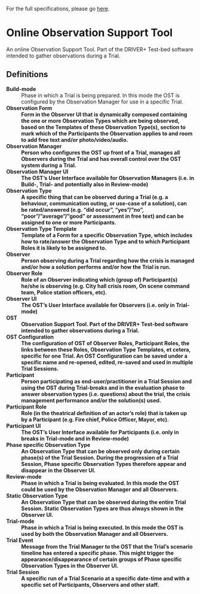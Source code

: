 For the full specifications, please go [here](https://driver-eu.gitbooks.io/specification-of-the-online-observer-support-tool).

# Online Observation Support Tool
An online Observation Support Tool. Part of the DRIVER+ Test-bed software intended to gather observations during a Trial.

## Definitions

<dl>
<dt><b>Build-mode</b></dt>
<dd>Phase in which a Trial is being prepared. In this mode the OST is configured by the Observation Manager for use in a specific Trial.</dd>
<dt><b>Observation Form</dt>
<dd>Form in the Observer UI that is dynamically composed containing the one or more Observation Types which are being observed, based on the Templates of these Observation Type(s), section to mark which of the Participants the Observation applies to and room to add free text and/or photo/video/audio.   </dd>
<dt>Observation Manager</dt>
<dd>Person who configures the OST up front of a Trial, manages all Observers during the Trial and has overall control over the OST system during a Trial.</dd>
<dt>Observation Manager UI</dt>
<dd>The OST’s User Interface available for Observation Managers (i.e. in Build-, Trial- and potentially also in Review-mode)</dd>
<dt>Observation Type</dt>
<dd>A specific thing that can be observed during a Trial (e.g. a behaviour, communication outing, or use-case of a solution), can be rated/answered (e.g. “did occur”, “yes”/”no”, “poor”/”average”/”good” or assessment in free text) and can be assigned to one or more Participants.</dd>
<dt>Observation Type Template</dt>
<dd>Template of a Form for a specific Observation Type, which includes how to rate/answer the Observation Type and to which Participant Roles it is likely to be assigned to.</dd>
<dt>Observer</dt>
<dd>Person observing during a Trial regarding how the crisis is managed and/or how a solution performs and/or how the Trial is run.  </dd>
<dt>Observer Role</dt>
<dd>Role of an Observer indicating which (group of) Participant(s) he/she is observing (e.g. City hall crisis room, On scene command team, Police station officers, etc).</dd>
<dt>Observer UI</dt>
<dd>The OST’s User Interface available for Observers (i.e. only in Trial-mode)</dd>
<dt>OST</dt>
<dd>Observation Support Tool. Part of the DRIVER+ Test-bed software intended to gather observations during a Trial.</dd>
<dt>OST Configuration</dt>
<dd>The configuration of OST of Observer Roles, Participant Roles, the links between these Roles,  Observation Type Templates, et cetera, specific for one Trial. An OST Configuration can be saved under a specific name and re-opened, edited, re-saved and used in multiple Trial Sessions.</dd>
<dt>Participant</dt>
<dd>Person participating as end-user/practitioner in a Trial Session and using the OST during Trial-breaks and in the evaluation phase to answer observation types (i.e. questions) about the trial, the crisis management performance and/or the solution(s) used. </dd>
<dt>Participant Role</dt>
<dd>Role (in the theatrical definition of an actor’s role) that is taken up by a Participant (e.g. Fire chief, Police Officer, Mayor, etc).</dd>
<dt>Participant UI</dt>
<dd>The OST’s User Interface available for Participants (i.e. only in breaks in Trial-mode and in Review-mode)</dd>
<dt>Phase specific Observation Type</dt>
<dd>An Observation Type that can be observed only during certain phase(s) of the Trial Session. During the progression of a Trial Session, Phase specific Observation Types therefore appear and disappear in the Observer UI.</dd>
<dt>Review-mode</dt>
<dd>Phase in which a Trial is being evaluated. In this mode the OST could be used by the Observation Manager and all Observers.</dd>
<dt>Static Observation Type</dt>
<dd>An Observation Type that can be observed during the entire Trial Session. Static Observation Types are thus always shown in the Observer UI.</dd>
<dt>Trial-mode</dt>
<dd>Phase in which a Trial is being executed. In this mode the OST is used by both the Observation Manager and all Observers.</dd>
<dt>Trial Event</dt>
<dd>Message from the Trial Manager to the OST that the Trial’s scenario timeline has entered a specific phase. This might trigger the appearance/disappearance of certain groups of Phase specific Observation Types in the Observer UI.</dd>
<dt>Trial Session</dt>
<dd>A specific run of a Trial Scenario at a specific date-time and with a specific set of Participants, Observers and other staff.</dd>
</dl>
